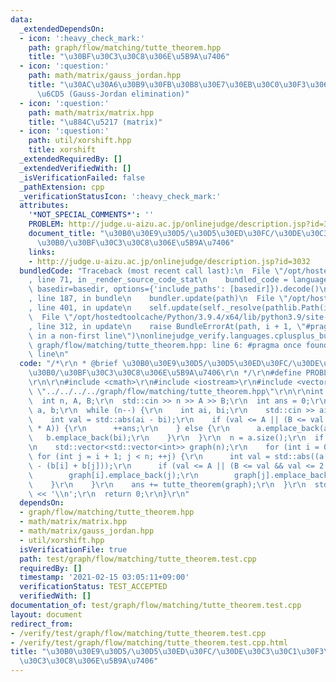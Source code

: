 ```yaml
---
data:
  _extendedDependsOn:
  - icon: ':heavy_check_mark:'
    path: graph/flow/matching/tutte_theorem.hpp
    title: "\u30BF\u30C3\u30C8\u306E\u5B9A\u7406"
  - icon: ':question:'
    path: math/matrix/gauss_jordan.hpp
    title: "\u30AC\u30A6\u30B9\u30FB\u30B8\u30E7\u30EB\u30C0\u30F3\u306E\u6D88\u53BB\
      \u6CD5 (Gauss-Jordan elimination)"
  - icon: ':question:'
    path: math/matrix/matrix.hpp
    title: "\u884C\u5217 (matrix)"
  - icon: ':question:'
    path: util/xorshift.hpp
    title: xorshift
  _extendedRequiredBy: []
  _extendedVerifiedWith: []
  _isVerificationFailed: false
  _pathExtension: cpp
  _verificationStatusIcon: ':heavy_check_mark:'
  attributes:
    '*NOT_SPECIAL_COMMENTS*': ''
    PROBLEM: http://judge.u-aizu.ac.jp/onlinejudge/description.jsp?id=3032
    document_title: "\u30B0\u30E9\u30D5/\u30D5\u30ED\u30FC/\u30DE\u30C3\u30C1\u30F3\
      \u30B0/\u30BF\u30C3\u30C8\u306E\u5B9A\u7406"
    links:
    - http://judge.u-aizu.ac.jp/onlinejudge/description.jsp?id=3032
  bundledCode: "Traceback (most recent call last):\n  File \"/opt/hostedtoolcache/Python/3.9.4/x64/lib/python3.9/site-packages/onlinejudge_verify/documentation/build.py\"\
    , line 71, in _render_source_code_stat\n    bundled_code = language.bundle(stat.path,\
    \ basedir=basedir, options={'include_paths': [basedir]}).decode()\n  File \"/opt/hostedtoolcache/Python/3.9.4/x64/lib/python3.9/site-packages/onlinejudge_verify/languages/cplusplus.py\"\
    , line 187, in bundle\n    bundler.update(path)\n  File \"/opt/hostedtoolcache/Python/3.9.4/x64/lib/python3.9/site-packages/onlinejudge_verify/languages/cplusplus_bundle.py\"\
    , line 401, in update\n    self.update(self._resolve(pathlib.Path(included), included_from=path))\n\
    \  File \"/opt/hostedtoolcache/Python/3.9.4/x64/lib/python3.9/site-packages/onlinejudge_verify/languages/cplusplus_bundle.py\"\
    , line 312, in update\n    raise BundleErrorAt(path, i + 1, \"#pragma once found\
    \ in a non-first line\")\nonlinejudge_verify.languages.cplusplus_bundle.BundleErrorAt:\
    \ graph/flow/matching/tutte_theorem.hpp: line 6: #pragma once found in a non-first\
    \ line\n"
  code: "/*\r\n * @brief \u30B0\u30E9\u30D5/\u30D5\u30ED\u30FC/\u30DE\u30C3\u30C1\u30F3\
    \u30B0/\u30BF\u30C3\u30C8\u306E\u5B9A\u7406\r\n */\r\n#define PROBLEM \"http://judge.u-aizu.ac.jp/onlinejudge/description.jsp?id=3032\"\
    \r\n\r\n#include <cmath>\r\n#include <iostream>\r\n#include <vector>\r\n#include\
    \ \"../../../../graph/flow/matching/tutte_theorem.hpp\"\r\n\r\nint main() {\r\n\
    \  int n, A, B;\r\n  std::cin >> n >> A >> B;\r\n  int ans = 0;\r\n  std::vector<int>\
    \ a, b;\r\n  while (n--) {\r\n    int ai, bi;\r\n    std::cin >> ai >> bi;\r\n\
    \    int val = std::abs(ai - bi);\r\n    if (val <= A || (B <= val && val <= 2\
    \ * A)) {\r\n      ++ans;\r\n    } else {\r\n      a.emplace_back(ai);\r\n   \
    \   b.emplace_back(bi);\r\n    }\r\n  }\r\n  n = a.size();\r\n  if (n > 0) {\r\
    \n    std::vector<std::vector<int>> graph(n);\r\n    for (int i = 0; i < n; ++i)\
    \ for (int j = i + 1; j < n; ++j) {\r\n      int val = std::abs((a[i] + a[j])\
    \ - (b[i] + b[j]));\r\n      if (val <= A || (B <= val && val <= 2 * A)) {\r\n\
    \        graph[i].emplace_back(j);\r\n        graph[j].emplace_back(i);\r\n  \
    \    }\r\n    }\r\n    ans += tutte_theorem(graph);\r\n  }\r\n  std::cout << ans\
    \ << '\\n';\r\n  return 0;\r\n}\r\n"
  dependsOn:
  - graph/flow/matching/tutte_theorem.hpp
  - math/matrix/matrix.hpp
  - math/matrix/gauss_jordan.hpp
  - util/xorshift.hpp
  isVerificationFile: true
  path: test/graph/flow/matching/tutte_theorem.test.cpp
  requiredBy: []
  timestamp: '2021-02-15 03:05:11+09:00'
  verificationStatus: TEST_ACCEPTED
  verifiedWith: []
documentation_of: test/graph/flow/matching/tutte_theorem.test.cpp
layout: document
redirect_from:
- /verify/test/graph/flow/matching/tutte_theorem.test.cpp
- /verify/test/graph/flow/matching/tutte_theorem.test.cpp.html
title: "\u30B0\u30E9\u30D5/\u30D5\u30ED\u30FC/\u30DE\u30C3\u30C1\u30F3\u30B0/\u30BF\
  \u30C3\u30C8\u306E\u5B9A\u7406"
---
```

